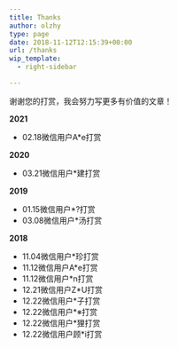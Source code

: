 ```yaml
---
title: Thanks
author: olzhy
type: page
date: 2018-11-12T12:15:39+00:00
url: /thanks
wip_template:
  - right-sidebar

---
```

谢谢您的打赏，我会努力写更多有价值的文章！

**2021**

  * 02.18微信用户A*e打赏

**2020**

  * 03.21微信用户*建打赏

**2019**

  * 01.15微信用户*?打赏
  * 03.08微信用户*汤打赏

**2018**

  * 11.04微信用户*珍打赏
  * 11.12微信用户A*e打赏
  * 11.12微信用户*n打赏
  * 12.21微信用户Z*U打赏
  * 12.22微信用户*子打赏
  * 12.22微信用户*※打赏
  * 12.22微信用户*狸打赏
  * 12.22微信用户顾*i打赏
